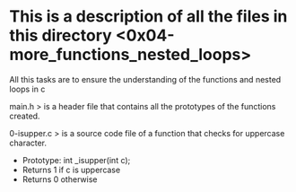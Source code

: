 # This is a description of all the files in this directory <0x04-more_functions_nested_loops> 
All this tasks are to ensure the understanding of the functions and nested loops in c

main.h > is a header file that contains all the prototypes of the functions created.

0-isupper.c > is a source code file of a function that checks for uppercase character.
- Prototype: int _isupper(int c);
- Returns 1 if c is uppercase
- Returns 0 otherwise


